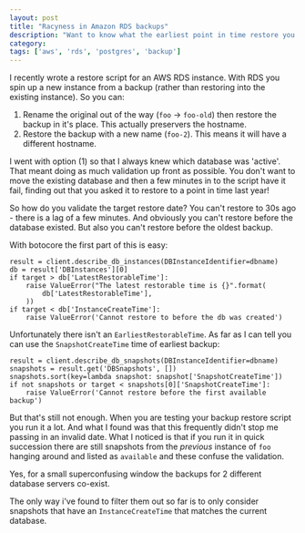 ```yaml
---
layout: post
title: "Racyness in Amazon RDS backups"
description: "Want to know what the earliest point in time restore you can do is? It's not straightforward."
category:
tags: ['aws', 'rds', 'postgres', 'backup']
---
```

I recently wrote a restore script for an AWS RDS instance. With RDS you spin up a new instance from a backup (rather than restoring into the existing instance). So you can:

 1. Rename the original out of the way (`foo` -> `foo-old`) then restore the backup in it's place. This actually preservers the hostname.
 2. Restore the backup with a new name (`foo-2`). This means it will have a different hostname.

I went with option (1) so that I always knew which database was 'active'. That meant doing as much validation up front as possible. You don't want to move the existing database and then a few minutes in to the script have it fail, finding out that you asked it to restore to a point in time last year!

So how do you validate the target restore date? You can't restore to 30s ago - there is a lag of a few minutes. And obviously you can't restore before the database existed. But also you can't restore before the oldest backup.

With botocore the first part of this is easy:

    result = client.describe_db_instances(DBInstanceIdentifier=dbname)
    db = result['DBInstances'][0]
    if target > db['LatestRestorableTime']:
        raise ValueError("The latest restorable time is {}".format(
            db['LatestRestorableTime'],
        ))
    if target < db['InstanceCreateTime']:
        raise ValueError('Cannot restore to before the db was created')

Unfortunately there isn't an `EarliestRestorableTime`. As far as I can tell you can use the `SnapshotCreateTime` time of earliest backup:

    result = client.describe_db_snapshots(DBInstanceIdentifier=dbname)
    snapshots = result.get('DBSnapshots', [])
    snapshots.sort(key=lambda snapshot: snapshot['SnapshotCreateTime'])
    if not snapshots or target < snapshots[0]['SnapshotCreateTime']:
        raise ValueError('Cannot restore before the first available backup')

But that's still not enough. When you are testing your backup restore script you run it a lot. And what I found was that this frequently didn't stop me passing in an invalid date. What I noticed is that if you run it in quick succession there are still snapshots from the *previous* instance of `foo` hanging around and listed as `available` and these confuse the validation.

Yes, for a small superconfusing window the backups for 2 different database servers co-exist.

The only way i've found to filter them out so far is to only consider snapshots that have an `InstanceCreateTime` that matches the current database.
